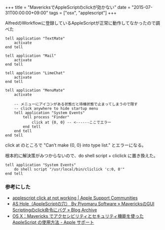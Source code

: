 +++
title = "MavericksでAppleScriptのclickが効かない"
date = "2015-07-31T00:00:00+09:00"
tags = ["osx", "applescript"]
+++

AlfredのWorkflowに登録しているAppleScriptが正常に動作してなかったので調べた


```applescript
tell application "TextMate"
	activate
end tell

tell application "Mail"
	activate
end tell

tell application "LimeChat"
	activate
end tell

tell application "MenuMate"
	activate
	
	-- メニューにアイコンがある状態だと待機状態で止まってしまうので隠す
	-- click anywhere to hide startup menu
	tell application "System Events"
		tell process "Finder"
			click at {0, 0} -- <------ここでエラー
		end tell
	end tell
end tell
```


click at のところで "Can’t make {0, 0} into type list." とエラーになる。

根本的に解決策がみつからないので、do shell script + cliclick に置き換えた。

```applescript
tell application "System Events"
	do shell script "/usr/local/bin/cliclick 'c:0, 0'"
end tell
```

### 参考にした
- [applescript click at not working \| Apple Support Communities](https://discussions.apple.com/message/24712873)
- [AS Hole（AppleScriptの穴） By Piyomaru Software » MavericksのGUI Scriptingのclick命令にバグ » Blog Archive](http://piyocast.com/as/archives/2732)
- [OS X：Mavericks でアクセシビリティとセキュリティ機能を使った AppleScript の使用方法 \- Apple サポート](https://support.apple.com/ja-jp/HT202802)
